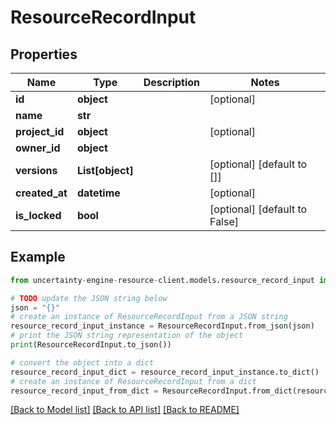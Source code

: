 # ResourceRecordInput


## Properties

Name | Type | Description | Notes
------------ | ------------- | ------------- | -------------
**id** | **object** |  | [optional] 
**name** | **str** |  | 
**project_id** | **object** |  | [optional] 
**owner_id** | **object** |  | 
**versions** | **List[object]** |  | [optional] [default to []]
**created_at** | **datetime** |  | [optional] 
**is_locked** | **bool** |  | [optional] [default to False]

## Example

```python
from uncertainty-engine-resource-client.models.resource_record_input import ResourceRecordInput

# TODO update the JSON string below
json = "{}"
# create an instance of ResourceRecordInput from a JSON string
resource_record_input_instance = ResourceRecordInput.from_json(json)
# print the JSON string representation of the object
print(ResourceRecordInput.to_json())

# convert the object into a dict
resource_record_input_dict = resource_record_input_instance.to_dict()
# create an instance of ResourceRecordInput from a dict
resource_record_input_from_dict = ResourceRecordInput.from_dict(resource_record_input_dict)
```
[[Back to Model list]](../README.md#documentation-for-models) [[Back to API list]](../README.md#documentation-for-api-endpoints) [[Back to README]](../README.md)


